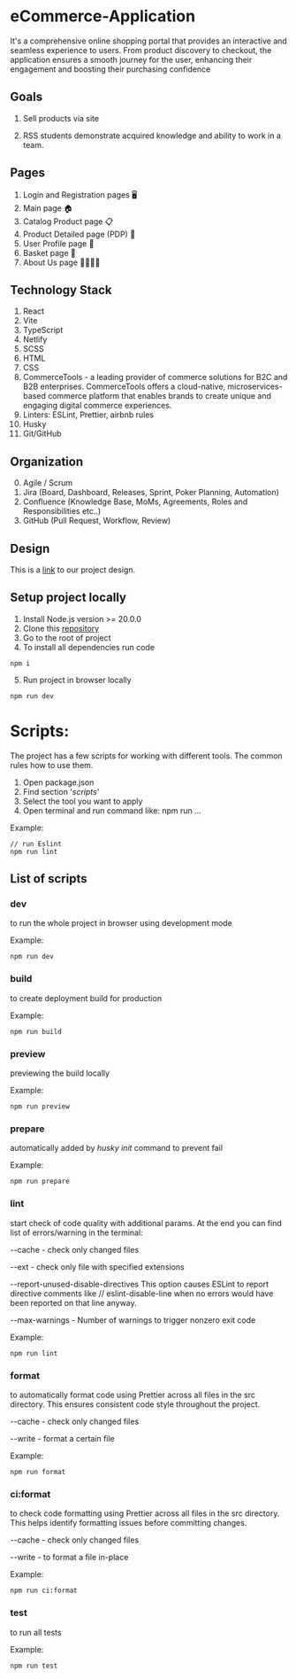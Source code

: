 # eCommerce-Application

It's a comprehensive online shopping portal that provides an interactive and seamless experience to users. From product discovery to checkout, the application ensures a smooth journey for the user, enhancing their engagement and boosting their purchasing confidence

## Goals

1. Sell products via site

2. RSS students demonstrate acquired knowledge and ability to work in a team.

## Pages

1. Login and Registration pages 🖥️
2. Main page 🏠
3. Catalog Product page 📋
4. Product Detailed page (PDP) 🔎
5. User Profile page 👤
6. Basket page 🛒
7. About Us page 🙋‍♂️🙋‍♀️

## Technology Stack

1. React
2. Vite
3. TypeScript
4. Netlify
5. SCSS
6. HTML
7. CSS
8. CommerceTools - a leading provider of commerce solutions for B2C and B2B enterprises. CommerceTools offers a cloud-native, microservices-based commerce platform that enables brands to create unique and engaging digital commerce experiences.
9. Linters: ESLint, Prettier, airbnb rules
10. Husky
11. Git/GitHub

## Organization

0. Agile / Scrum
1. Jira (Board, Dashboard, Releases, Sprint, Poker Planning, Automation)
2. Confluence (Knowledge Base, MoMs, Agreements, Roles and Responsibilities etc..)
3. GitHub (Pull Request, Workflow, Review)

## Design

This is a [link](https://www.figma.com/design/vjzFNPME7k3at8mZA0J1AR/Cozy-House?node-id=0%3A1&t=pkImd2amNwJgTpT2-1) to our project design.

## Setup project locally

1. Install Node.js version >= 20.0.0
2. Clone this [repository](https://github.com/comtvset/eCommerce-Application)
3. Go to the root of project
4. To install all dependencies run code

```
npm i
```

5. Run project in browser locally

```
npm run dev
```

# Scripts:

The project has a few scripts for working with different tools. The common rules how to use them.

1. Open package.json
2. Find section '_scripts_'
3. Select the tool you want to apply
4. Open terminal and run command like: npm run ...

Example:

```
// run Eslint
npm run lint
```

## List of scripts

### dev

to run the whole project in browser using development mode

Example:

```
npm run dev
```

### build

to create deployment build for production

Example:

```
npm run build
```

### preview

previewing the build locally

Example:

```
npm run preview
```

### prepare

automatically added by _husky init_ command to prevent fail

Example:

```
npm run prepare
```

### lint

start check of code quality with additional params. At the end you can find list of errors/warning in the terminal:

--cache - check only changed files

--ext - check only file with specified extensions

--report-unused-disable-directives
This option causes ESLint to report directive comments like // eslint-disable-line when no errors would have been reported on that line anyway.

--max-warnings - Number of warnings to trigger nonzero exit code

Example:

```
npm run lint
```

### format

to automatically format code using Prettier across all files in the src directory. This ensures consistent code style throughout the project.

--cache - check only changed files

--write - format a certain file

Example:

```
npm run format
```

### ci:format

to check code formatting using Prettier across all files in the src directory. This helps identify formatting issues before committing changes.

--cache - check only changed files

--write - to format a file in-place

Example:

```
npm run ci:format
```

### test

to run all tests

Example:

```
npm run test
```

